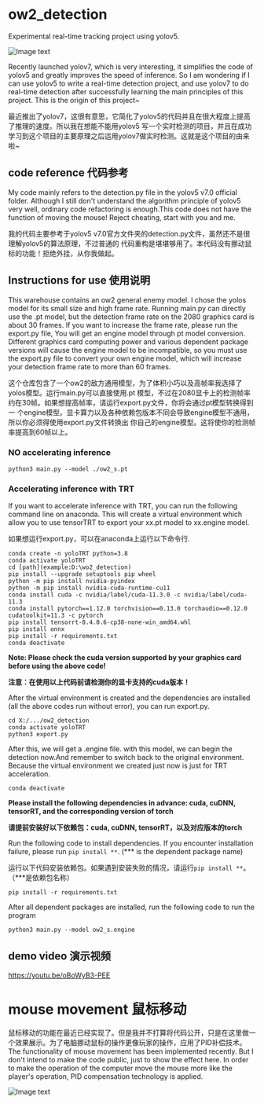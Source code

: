 # ow2_detection
 Experimental real-time tracking project using yolov5.

![Image text](https://github.com/MagicalBrick/ow2_detection/blob/main/demonstration/1.gif)

Recently launched yolov7, which is very interesting, it simplifies the code of yolov5 and
greatly improves the speed of inference. So I am wondering if I can use yolov5 to write a
real-time detection project, and use yolov7 to do real-time detection after successfully
learning the main principles of this project. This is the origin of this project~

最近推出了yolov7，这很有意思，它简化了yolov5的代码并且在很大程度上提高了推理的速度。所以我在想能不能用yolov5
写一个实时检测的项目，并且在成功学习到这个项目的主要原理之后运用yolov7做实时检测。这就是这个项目的由来啦~

## code reference 代码参考
My code mainly refers to the detection.py file in the yolov5 v7.0 official folder. Although
I still don't understand the algorithm principle of yolov5 very well, ordinary code
refactoring is enough.This code does not have the function of moving the mouse! Reject
cheating, start with you and me.

我的代码主要参考于yolov5 v7.0官方文件夹的detection.py文件，虽然还不是很理解yolov5的算法原理，不过普通的
代码重构是堪堪够用了。本代码没有挪动鼠标的功能！拒绝外挂，从你我做起。

## Instructions for use 使用说明
This warehouse contains an ow2 general enemy model. I chose the yolos model for its small
size and high frame rate. Running main.py can directly use the .pt model, but the detection
frame rate on the 2080 graphics card is about 30 frames. If you want to increase the frame
rate, please run the export.py file, You will get an engine model through pt model
conversion. Different graphics card computing power and various dependent package versions
will cause the engine model to be incompatible, so you must use the export.py file to
convert your own engine model, which will increase your detection frame rate to more than
60 frames.

这个仓库包含了一个ow2的敌方通用模型，为了体积小巧以及高帧率我选择了yolos模型。运行main.py可以直接使用.pt
模型，不过在2080显卡上的检测帧率约在30帧。如果想提高帧率，请运行export.py文件，你将会通过pt模型转换得到一
个engine模型。显卡算力以及各种依赖包版本不同会导致engine模型不通用，所以你必须得使用export.py文件转换出
你自己的engine模型。这将使你的检测帧率提高到60帧以上。

### NO accelerating inference
```python3 main.py --model ./ow2_s.pt```

### Accelerating inference with TRT

If you want to accelerate inference with TRT, you can run the following command line on anaconda.
This will create a virtual environment which allow you to use tensorTRT to export your xx.pt model to xx.engine model.

如果想运行export.py，可以在anaconda上运行以下命令行.
```
conda create -n yoloTRT python=3.8 
conda activate yoloTRT 
cd [path](example:D:\wo2_detection) 
pip install --upgrade setuptools pip wheel 
python -m pip install nvidia-pyindex
python -m pip install nvidia-cuda-runtime-cu11
conda install cuda -c nvidia/label/cuda-11.3.0 -c nvidia/label/cuda-11.3
conda install pytorch==1.12.0 torchvision==0.13.0 torchaudio==0.12.0 cudatoolkit=11.3 -c pytorch
pip install tensorrt-8.4.0.6-cp38-none-win_amd64.whl
pip install onnx
pip install -r requirements.txt
conda deactivate
```
**Note: Please check the cuda version supported by your graphics card before using the above
code!**

**注意：在使用以上代码前请检测你的显卡支持的cuda版本！**

After the virtual environment is created and the dependencies are installed (all the above codes run without error), you can run export.py.

```
cd X:/.../ow2_detection
conda activate yoloTRT
python3 export.py
```

After this, we will get a .engine file. with this model, we can begin the detection now.And remember to switch back to the original environment. Because the virtual environment we created just now is just for TRT acceleration.

```conda deactivate```


**Please install the following dependencies in advance: cuda, cuDNN, tensorRT, and the
corresponding version of torch**

**请提前安装好以下依赖包：cuda, cuDNN, tensorRT，以及对应版本的torch**

Run the following code to install dependencies. If you encounter installation failure,
please run ```pip install **```. (*** is the dependent package name)

运行以下代码安装依赖包。如果遇到安装失败的情况，请运行```pip install **```。（***是依赖包名称）

```pip install -r requirements.txt```

After all dependent packages are installed, run the following code to run the program

```python3 main.py --model ow2_s.engine```



## demo video 演示视频
https://youtu.be/oBoWyB3-PEE

# mouse movement 鼠标移动

鼠标移动的功能在最近已经实现了。但是我并不打算将代码公开，只是在这里做一个效果展示。为了电脑挪动鼠标的操作更像玩家的操作，应用了PID补偿技术。
The functionality of mouse movement has been implemented recently. But I don't intend to make the code public, just to show the effect here. In order to make the operation of the computer move the mouse more like the player's operation, PID compensation technology is applied.

![Image text](https://github.com/MagicalBrick/ow2_detection/blob/main/demonstration/2.gif)

